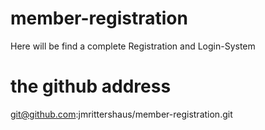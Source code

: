 # member-registration
Here will be find a complete Registration and Login-System

# the github address
git@github.com:jmrittershaus/member-registration.git